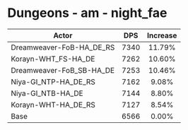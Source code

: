 # Dungeons - am - night_fae
| Actor | DPS | Increase |
|---|:---:|:---:|
|Dreamweaver-FoB-HA_DE_RS|7340|11.79%|
|Korayn-WHT_FS-HA_DE|7262|10.60%|
|Dreamweaver-FoB_SB-HA_DE|7253|10.46%|
|Niya-GI_NTP-HA_DE_RS|7162|9.08%|
|Niya-GI_NTB-HA_DE|7144|8.80%|
|Korayn-WHT-HA_DE_RS|7127|8.54%|
|Base|6566|0.00%|
